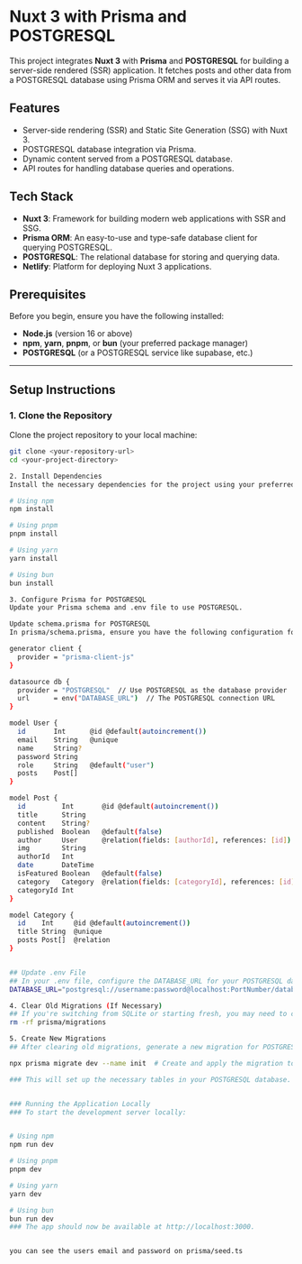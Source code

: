 # Nuxt 3 with Prisma and POSTGRESQL

This project integrates **Nuxt 3** with **Prisma** and **POSTGRESQL** for building a server-side rendered (SSR) application. It fetches posts and other data from a POSTGRESQL database using Prisma ORM and serves it via API routes.

## Features

- Server-side rendering (SSR) and Static Site Generation (SSG) with Nuxt 3.
- POSTGRESQL database integration via Prisma.
- Dynamic content served from a POSTGRESQL database.
- API routes for handling database queries and operations.

## Tech Stack

- **Nuxt 3**: Framework for building modern web applications with SSR and SSG.
- **Prisma ORM**: An easy-to-use and type-safe database client for querying POSTGRESQL.
- **POSTGRESQL**: The relational database for storing and querying data.
- **Netlify**: Platform for deploying Nuxt 3 applications.

## Prerequisites

Before you begin, ensure you have the following installed:

- **Node.js** (version 16 or above)
- **npm**, **yarn**, **pnpm**, or **bun** (your preferred package manager)
- **POSTGRESQL** (or a POSTGRESQL service like supabase, etc.)

---

## Setup Instructions

### 1. Clone the Repository

Clone the project repository to your local machine:

```bash
git clone <your-repository-url>
cd <your-project-directory>

2. Install Dependencies
Install the necessary dependencies for the project using your preferred package manager:

# Using npm
npm install

# Using pnpm
pnpm install

# Using yarn
yarn install

# Using bun
bun install

3. Configure Prisma for POSTGRESQL
Update your Prisma schema and .env file to use POSTGRESQL.

Update schema.prisma for POSTGRESQL
In prisma/schema.prisma, ensure you have the following configuration for POSTGRESQL:

generator client {
  provider = "prisma-client-js"
}

datasource db {
  provider = "POSTGRESQL"  // Use POSTGRESQL as the database provider
  url      = env("DATABASE_URL")  // The POSTGRESQL connection URL
}

model User {
  id       Int      @id @default(autoincrement())
  email    String   @unique
  name     String?
  password String
  role     String   @default("user")
  posts    Post[]
}

model Post {
  id         Int       @id @default(autoincrement())
  title      String
  content    String?
  published  Boolean   @default(false)
  author     User      @relation(fields: [authorId], references: [id])
  img        String
  authorId   Int
  date       DateTime
  isFeatured Boolean   @default(false)
  category   Category  @relation(fields: [categoryId], references: [id])
  categoryId Int
}

model Category {
  id    Int     @id @default(autoincrement())
  title String  @unique
  posts Post[]  @relation
}


## Update .env File
## In your .env file, configure the DATABASE_URL for your POSTGRESQL database:
DATABASE_URL="postgresql://username:password@localhost:PortNumber/database_name"

4. Clear Old Migrations (If Necessary)
## If you're switching from SQLite or starting fresh, you may need to clear any previous migrations. Delete the migration folder:
rm -rf prisma/migrations

5. Create New Migrations
## After clearing old migrations, generate a new migration for POSTGRESQL:

npx prisma migrate dev --name init  # Create and apply the migration to POSTGRESQL

### This will set up the necessary tables in your POSTGRESQL database.


### Running the Application Locally
### To start the development server locally:


# Using npm
npm run dev

# Using pnpm
pnpm dev

# Using yarn
yarn dev

# Using bun
bun run dev
### The app should now be available at http://localhost:3000.


you can see the users email and password on prisma/seed.ts
```
